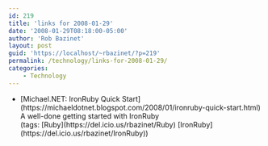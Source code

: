 ```yaml
---
id: 219
title: 'links for 2008-01-29'
date: '2008-01-29T08:18:00-05:00'
author: 'Rob Bazinet'
layout: post
guid: 'https://localhost/~rbazinet/?p=219'
permalink: /technology/links-for-2008-01-29/
categories:
    - Technology
---
```


- <div class="delicious-link">[Michael.NET: IronRuby Quick Start](https://michaeldotnet.blogspot.com/2008/01/ironruby-quick-start.html)</div><div class="delicious-extended">A well-done getting started with IronRuby</div><div class="delicious-tags">(tags: [Ruby](https://del.icio.us/rbazinet/Ruby) [IronRuby](https://del.icio.us/rbazinet/IronRuby))</div>
 